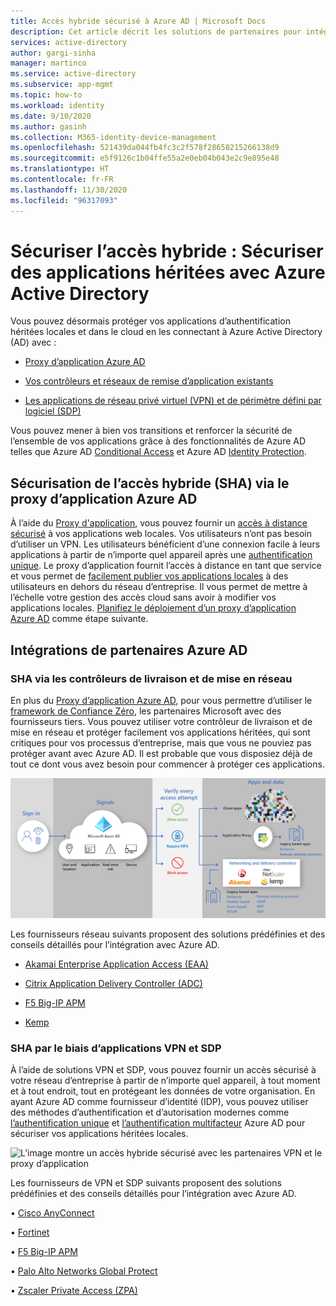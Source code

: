 ```yaml
---
title: Accès hybride sécurisé à Azure AD | Microsoft Docs
description: Cet article décrit les solutions de partenaires pour intégrer vos applications locales, de cloud public ou de cloud privé héritées à Azure AD. Sécurisez vos applications héritées en connectant des contrôleurs ou des réseaux de livraison d’application à Azure AD.
services: active-directory
author: gargi-sinha
manager: martinco
ms.service: active-directory
ms.subservice: app-mgmt
ms.topic: how-to
ms.workload: identity
ms.date: 9/10/2020
ms.author: gasinh
ms.collection: M365-identity-device-management
ms.openlocfilehash: 521439da044fb4fc3c2f578f28658215266138d9
ms.sourcegitcommit: e5f9126c1b04ffe55a2e0eb04b043e2c9e895e48
ms.translationtype: HT
ms.contentlocale: fr-FR
ms.lasthandoff: 11/30/2020
ms.locfileid: "96317093"
---
```

# <a name="secure-hybrid-access-secure-legacy-apps-with-azure-active-directory"></a>Sécuriser l’accès hybride : Sécuriser des applications héritées avec Azure Active Directory

Vous pouvez désormais protéger vos applications d’authentification héritées locales et dans le cloud en les connectant à Azure Active Directory (AD) avec :

- [Proxy d’application Azure AD](#secure-hybrid-access-sha-through-azure-ad-application-proxy)

- [Vos contrôleurs et réseaux de remise d’application existants](#sha-through-networking-and-delivery-controllers)

- [Les applications de réseau privé virtuel (VPN) et de périmètre défini par logiciel (SDP)](#sha-through-vpn-and-sdp-applications)

Vous pouvez mener à bien vos transitions et renforcer la sécurité de l’ensemble de vos applications grâce à des fonctionnalités de Azure AD telles que Azure AD [Conditional Access](../conditional-access/overview.md) et Azure AD [Identity Protection](../identity-protection/overview-identity-protection.md).

## <a name="secure-hybrid-access-sha-through-azure-ad-application-proxy"></a>Sécurisation de l’accès hybride (SHA) via le proxy d’application Azure AD
  
À l’aide du [Proxy d'application](./what-is-application-proxy.md), vous pouvez fournir un [accès à distance sécurisé](./application-proxy.md) à vos applications web locales. Vos utilisateurs n’ont pas besoin d’utiliser un VPN. Les utilisateurs bénéficient d’une connexion facile à leurs applications à partir de n’importe quel appareil après une [authentification unique](./add-application-portal-setup-sso.md). Le proxy d’application fournit l’accès à distance en tant que service et vous permet de [facilement publier vos applications locales](./application-proxy-add-on-premises-application.md) à des utilisateurs en dehors du réseau d’entreprise. Il vous permet de mettre à l’échelle votre gestion des accès cloud sans avoir à modifier vos applications locales. [Planifiez le déploiement d’un proxy d’application Azure AD](./application-proxy-deployment-plan.md) comme étape suivante.

## <a name="azure-ad-partner-integrations"></a>Intégrations de partenaires Azure AD

### <a name="sha-through-networking-and-delivery-controllers"></a>SHA via les contrôleurs de livraison et de mise en réseau

En plus du [Proxy d’application Azure AD](./what-is-application-proxy.md), pour vous permettre d’utiliser le [framework de Confiance Zéro](https://www.microsoft.com/security/blog/2020/04/02/announcing-microsoft-zero-trust-assessment-tool/), les partenaires Microsoft avec des fournisseurs tiers. Vous pouvez utiliser votre contrôleur de livraison et de mise en réseau et protéger facilement vos applications héritées, qui sont critiques pour vos processus d’entreprise, mais que vous ne pouviez pas protéger avant avec Azure AD. Il est probable que vous disposiez déjà de tout ce dont vous avez besoin pour commencer à protéger ces applications.

![L’image montre un accès hybride sécurisé avec les partenaires de mise en réseau et le proxy d’application](./media/secure-hybrid-access/secure-hybrid-access.png)

Les fournisseurs réseau suivants proposent des solutions prédéfinies et des conseils détaillés pour l’intégration avec Azure AD.

- [Akamai Enterprise Application Access (EAA)](../saas-apps/akamai-tutorial.md)

- [Citrix Application Delivery Controller (ADC)](../saas-apps/citrix-netscaler-tutorial.md)

- [F5 Big-IP APM](f5-aad-integration.md)

- [Kemp](../saas-apps/kemp-tutorial.md)

### <a name="sha-through-vpn-and-sdp-applications"></a>SHA par le biais d’applications VPN et SDP

À l’aide de solutions VPN et SDP, vous pouvez fournir un accès sécurisé à votre réseau d’entreprise à partir de n’importe quel appareil, à tout moment et à tout endroit, tout en protégeant les données de votre organisation. En ayant Azure AD comme fournisseur d’identité (IDP), vous pouvez utiliser des méthodes d’authentification et d’autorisation modernes comme [l’authentification unique](./what-is-single-sign-on.md) et [l’authentification multifacteur](../authentication/concept-mfa-howitworks.md) Azure AD pour sécuriser vos applications héritées locales.  

![L’image montre un accès hybride sécurisé avec les partenaires VPN et le proxy d’application ](./media/secure-hybrid-access/app-proxy-vpn.png)

Les fournisseurs de VPN et SDP suivants proposent des solutions prédéfinies et des conseils détaillés pour l’intégration avec Azure AD.

• [Cisco AnyConnect](../saas-apps/cisco-anyconnect.md)

• [Fortinet](../saas-apps/fortigate-ssl-vpn-tutorial.md)

• [F5 Big-IP APM](f5-aad-password-less-vpn.md)

• [Palo Alto Networks Global Protect](../saas-apps/paloaltoadmin-tutorial.md)

• [Zscaler Private Access (ZPA)](../saas-apps/zscalerprivateaccess-tutorial.md)
